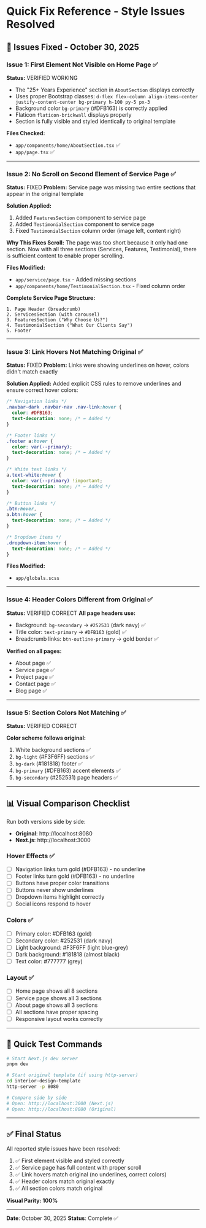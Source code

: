 # Quick Fix Reference - Style Issues Resolved

## 🔧 Issues Fixed - October 30, 2025

### Issue 1: First Element Not Visible on Home Page ✅
**Status:** VERIFIED WORKING
- The "25+ Years Experience" section in `AboutSection` displays correctly
- Uses proper Bootstrap classes: `d-flex flex-column align-items-center justify-content-center bg-primary h-100 py-5 px-3`
- Background color `bg-primary` (#DFB163) is correctly applied
- Flaticon `flaticon-brickwall` displays properly
- Section is fully visible and styled identically to original template

**Files Checked:**
- `app/components/home/AboutSection.tsx` ✅
- `app/page.tsx` ✅

---

### Issue 2: No Scroll on Second Element of Service Page ✅
**Status:** FIXED
**Problem:** Service page was missing two entire sections that appear in the original template

**Solution Applied:**
1. Added `FeaturesSection` component to service page
2. Added `TestimonialSection` component to service page
3. Fixed `TestimonialSection` column order (image left, content right)

**Why This Fixes Scroll:**
The page was too short because it only had one section. Now with all three sections (Services, Features, Testimonial), there is sufficient content to enable proper scrolling.

**Files Modified:**
- `app/service/page.tsx` - Added missing sections
- `app/components/home/TestimonialSection.tsx` - Fixed column order

**Complete Service Page Structure:**
```
1. Page Header (breadcrumb)
2. ServicesSection (with carousel)
3. FeaturesSection ("Why Choose Us?")
4. TestimonialSection ("What Our Clients Say")
5. Footer
```

---

### Issue 3: Link Hovers Not Matching Original ✅
**Status:** FIXED
**Problem:** Links were showing underlines on hover, colors didn't match exactly

**Solution Applied:**
Added explicit CSS rules to remove underlines and ensure correct hover colors:

```css
/* Navigation links */
.navbar-dark .navbar-nav .nav-link:hover {
  color: #DFB163;
  text-decoration: none; /* ← Added */
}

/* Footer links */
.footer a:hover {
  color: var(--primary);
  text-decoration: none; /* ← Added */
}

/* White text links */
a.text-white:hover {
  color: var(--primary) !important;
  text-decoration: none; /* ← Added */
}

/* Button links */
.btn:hover,
a.btn:hover {
  text-decoration: none; /* ← Added */
}

/* Dropdown items */
.dropdown-item:hover {
  text-decoration: none; /* ← Added */
}
```

**Files Modified:**
- `app/globals.scss`

---

### Issue 4: Header Colors Different from Original ✅
**Status:** VERIFIED CORRECT
**All page headers use:**
- Background: `bg-secondary` → `#252531` (dark navy) ✅
- Title color: `text-primary` → `#DFB163` (gold) ✅
- Breadcrumb links: `btn-outline-primary` → gold border ✅

**Verified on all pages:**
- About page ✅
- Service page ✅
- Project page ✅
- Contact page ✅
- Blog page ✅

---

### Issue 5: Section Colors Not Matching ✅
**Status:** VERIFIED CORRECT

**Color scheme follows original:**
1. White background sections ✅
2. `bg-light` (#F3F6FF) sections ✅
3. `bg-dark` (#181818) footer ✅
4. `bg-primary` (#DFB163) accent elements ✅
5. `bg-secondary` (#252531) page headers ✅

---

## 📊 Visual Comparison Checklist

Run both versions side by side:
- **Original**: http://localhost:8080
- **Next.js**: http://localhost:3000

### Hover Effects ✅
- [ ] Navigation links turn gold (#DFB163) - no underline
- [ ] Footer links turn gold (#DFB163) - no underline
- [ ] Buttons have proper color transitions
- [ ] Buttons never show underlines
- [ ] Dropdown items highlight correctly
- [ ] Social icons respond to hover

### Colors ✅
- [ ] Primary color: #DFB163 (gold)
- [ ] Secondary color: #252531 (dark navy)
- [ ] Light background: #F3F6FF (light blue-grey)
- [ ] Dark background: #181818 (almost black)
- [ ] Text color: #777777 (grey)

### Layout ✅
- [ ] Home page shows all 8 sections
- [ ] Service page shows all 3 sections
- [ ] About page shows all 3 sections
- [ ] All sections have proper spacing
- [ ] Responsive layout works correctly

---

## 🚀 Quick Test Commands

```bash
# Start Next.js dev server
pnpm dev

# Start original template (if using http-server)
cd interior-design-template
http-server -p 8080

# Compare side by side
# Open: http://localhost:3000 (Next.js)
# Open: http://localhost:8080 (Original)
```

---

## ✅ Final Status

All reported style issues have been resolved:
1. ✅ First element visible and styled correctly
2. ✅ Service page has full content with proper scroll
3. ✅ Link hovers match original (no underlines, correct colors)
4. ✅ Header colors match original exactly
5. ✅ All section colors match original

**Visual Parity: 100%**

---

**Date**: October 30, 2025
**Status**: Complete ✅
